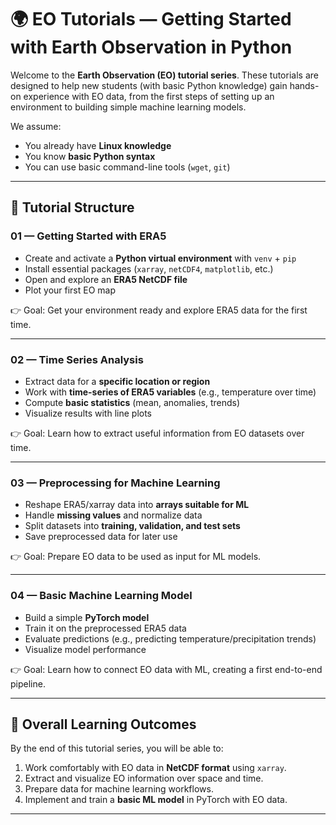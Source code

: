 # 🌍 EO Tutorials — Getting Started with Earth Observation in Python

Welcome to the **Earth Observation (EO) tutorial series**.
These tutorials are designed to help new students (with basic Python knowledge) gain hands-on experience with EO data, from the first steps of setting up an environment to building simple machine learning models.

We assume:

* You already have **Linux knowledge**
* You know **basic Python syntax**
* You can use basic command-line tools (`wget`, `git`)

---

## 📘 Tutorial Structure

### 01 — Getting Started with ERA5

* Create and activate a **Python virtual environment** with `venv` + `pip`
* Install essential packages (`xarray`, `netCDF4`, `matplotlib`, etc.)
* Open and explore an **ERA5 NetCDF file**
* Plot your first EO map

👉 Goal: Get your environment ready and explore ERA5 data for the first time.

---

### 02 — Time Series Analysis

* Extract data for a **specific location or region**
* Work with **time-series of ERA5 variables** (e.g., temperature over time)
* Compute **basic statistics** (mean, anomalies, trends)
* Visualize results with line plots

👉 Goal: Learn how to extract useful information from EO datasets over time.

---

### 03 — Preprocessing for Machine Learning

* Reshape ERA5/xarray data into **arrays suitable for ML**
* Handle **missing values** and normalize data
* Split datasets into **training, validation, and test sets**
* Save preprocessed data for later use

👉 Goal: Prepare EO data to be used as input for ML models.

---

### 04 — Basic Machine Learning Model

* Build a simple **PyTorch model**
* Train it on the preprocessed ERA5 data
* Evaluate predictions (e.g., predicting temperature/precipitation trends)
* Visualize model performance

👉 Goal: Learn how to connect EO data with ML, creating a first end-to-end pipeline.

---

## 🎯 Overall Learning Outcomes

By the end of this tutorial series, you will be able to:

1. Work comfortably with EO data in **NetCDF format** using `xarray`.
2. Extract and visualize EO information over space and time.
3. Prepare data for machine learning workflows.
4. Implement and train a **basic ML model** in PyTorch with EO data.

---


